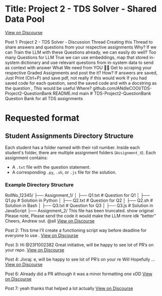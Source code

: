 # Title: Project 2 - TDS Solver - Shared Data Pool
[View on Discourse](https://discourse.onlinedegree.iitm.ac.in/t/project-2-tds-solver-shared-data-pool/169045)

Post 1: Project 2 - TDS Solver - Discussion Thread Creating this Thread to share answers and questions from your respective assignments Why? If we can Train the LLM with these Questions already, we can easily do well? Too many Questions for LLM True we can use embeddings, map that stored in-system dictionary and use relevant questions from in-system data to send as context with answer What We need from YOU 🫵🏽 Get to scraping your respective Graded Assignments and post the it? How? If answers are saved, Just Print (Ctrl+P) and save pdf, not really if this would work If you had saved code for each question, send the saved code and with a docstring as the question , This would be useful Where? github.com/ANdIeCOOl/TDS-Project2-QuestionBank README.md main # TDS-Project2-QuestionBank
Question Bank for all TDS assignments

# Requested format
## Student Assignments Directory Structure

Each student has a folder named with their roll number. Inside each student's folder, there are multiple assignment folders (`Assignment_X`). Each assignment contains:
- A `.txt` file with the question statement.
- A corresponding `.py`, `.sh`, or `.js` file for the solution.

### Example Directory Structure
RollNo_12345/
├── Assignment_1/
│   ├── Q1.txt    # Question for Q1
│   ├── Q1.py     # Solution in Python
│   ├── Q2.txt    # Question for Q2
│   ├── Q2.sh     # Solution in Bash
│   ├── Q3.txt    # Question for Q3
│   ├── Q3.js     # Solution in JavaScript
├── Assignment_2/ This file has been truncated. show original Please note, Please send the code it would make the LLM more idk “better” Cheers, Andrew out. @all
[View on Discourse](https://discourse.onlinedegree.iitm.ac.in/t/project-2-tds-solver-shared-data-pool/169045/1)


Post 2: This time I’ll create a functioning script way before deadline for everyone to use .
[View on Discourse](https://discourse.onlinedegree.iitm.ac.in/t/project-2-tds-solver-shared-data-pool/169045/2)


Post 3: Hi @23f1002382 Great initiative, will be happy to see lot of PR’s on your repo.
[View on Discourse](https://discourse.onlinedegree.iitm.ac.in/t/project-2-tds-solver-shared-data-pool/169045/3)


Post 4: Jivraj: e, will be happy to see lot of PR’s on your re Will Hopefully …
[View on Discourse](https://discourse.onlinedegree.iitm.ac.in/t/project-2-tds-solver-shared-data-pool/169045/4)


Post 6: Already did a PR although it was a minor formatting one xDD
[View on Discourse](https://discourse.onlinedegree.iitm.ac.in/t/project-2-tds-solver-shared-data-pool/169045/6)


Post 7: yeah thanks that helped a lot actually
[View on Discourse](https://discourse.onlinedegree.iitm.ac.in/t/project-2-tds-solver-shared-data-pool/169045/7)


